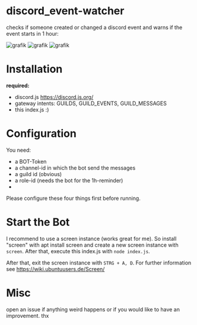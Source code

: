 # discord_event-watcher
checks if someone created or changed a discord event and warns if the event starts in 1 hour:


![grafik](https://user-images.githubusercontent.com/83031404/156826235-234aecb7-5b55-420a-bf3d-367fdaeb728c.png)
![grafik](https://user-images.githubusercontent.com/83031404/156826886-7381b237-e877-47bf-af53-d2f1f6de3217.png)
![grafik](https://user-images.githubusercontent.com/83031404/156827129-1376662d-bd40-47c0-8622-debc20207d64.png)

# Installation
**required:** 
- discord.js https://discord.js.org/
- gateway intents: GUILDS, GUILD_EVENTS, GUILD_MESSAGES
- this index.js :)

# Configuration
You need:
- a BOT-Token
- a channel-id in which the bot send the messages
- a guild id (obvious)
- a role-id (needs the bot for the 1h-reminder)
- 
Please configure these four things first before running.

# Start the Bot
I recommend to use a screen instance (works great for me). So install "screen" with apt install screen and create a new screen instance with `screen`. After that, execute this index.js with `node index.js`. 

After that, exit the screen instance with `STRG + A, D`. For further information see https://wiki.ubuntuusers.de/Screen/

# Misc
open an issue if anything weird happens or if you would like to have an improvement. thx
